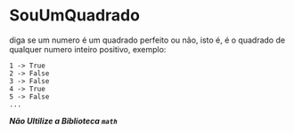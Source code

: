 # SouUmQuadrado

diga se um numero é um quadrado perfeito ou não, isto é, é o quadrado de qualquer numero inteiro positivo, exemplo:

```
1 -> True
2 -> False
3 -> False
4 -> True
5 -> False
...
```

***Não Ultilize a Biblioteca `math`***
